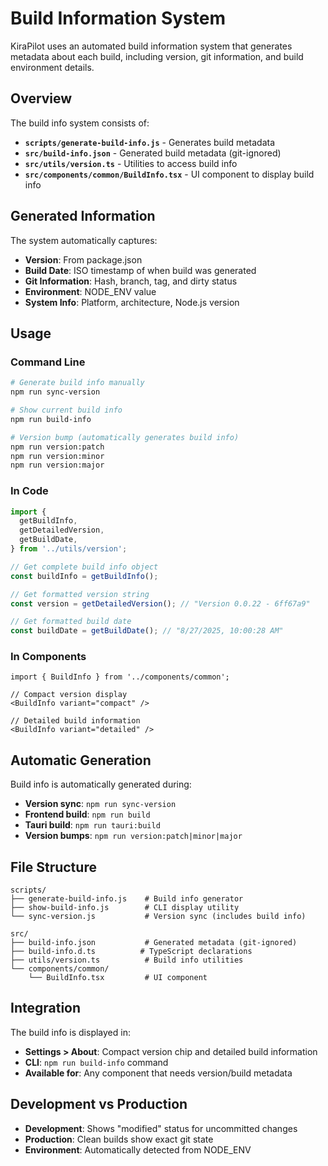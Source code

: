 # Build Information System

KiraPilot uses an automated build information system that generates metadata about each build, including version, git information, and build environment details.

## Overview

The build info system consists of:

- **`scripts/generate-build-info.js`** - Generates build metadata
- **`src/build-info.json`** - Generated build metadata (git-ignored)
- **`src/utils/version.ts`** - Utilities to access build info
- **`src/components/common/BuildInfo.tsx`** - UI component to display build info

## Generated Information

The system automatically captures:

- **Version**: From package.json
- **Build Date**: ISO timestamp of when build was generated
- **Git Information**: Hash, branch, tag, and dirty status
- **Environment**: NODE_ENV value
- **System Info**: Platform, architecture, Node.js version

## Usage

### Command Line

```bash
# Generate build info manually
npm run sync-version

# Show current build info
npm run build-info

# Version bump (automatically generates build info)
npm run version:patch
npm run version:minor
npm run version:major
```

### In Code

```typescript
import {
  getBuildInfo,
  getDetailedVersion,
  getBuildDate,
} from '../utils/version';

// Get complete build info object
const buildInfo = getBuildInfo();

// Get formatted version string
const version = getDetailedVersion(); // "Version 0.0.22 - 6ff67a9"

// Get formatted build date
const buildDate = getBuildDate(); // "8/27/2025, 10:00:28 AM"
```

### In Components

```tsx
import { BuildInfo } from '../components/common';

// Compact version display
<BuildInfo variant="compact" />

// Detailed build information
<BuildInfo variant="detailed" />
```

## Automatic Generation

Build info is automatically generated during:

- **Version sync**: `npm run sync-version`
- **Frontend build**: `npm run build`
- **Tauri build**: `npm run tauri:build`
- **Version bumps**: `npm run version:patch|minor|major`

## File Structure

```
scripts/
├── generate-build-info.js    # Build info generator
├── show-build-info.js        # CLI display utility
└── sync-version.js           # Version sync (includes build info)

src/
├── build-info.json           # Generated metadata (git-ignored)
├── build-info.d.ts          # TypeScript declarations
├── utils/version.ts          # Build info utilities
└── components/common/
    └── BuildInfo.tsx         # UI component
```

## Integration

The build info is displayed in:

- **Settings > About**: Compact version chip and detailed build information
- **CLI**: `npm run build-info` command
- **Available for**: Any component that needs version/build metadata

## Development vs Production

- **Development**: Shows "modified" status for uncommitted changes
- **Production**: Clean builds show exact git state
- **Environment**: Automatically detected from NODE_ENV
